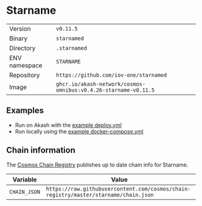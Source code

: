 # Starname

| | |
|---|---|
|Version|`v0.11.5`|
|Binary|`starnamed`|
|Directory|`.starnamed`|
|ENV namespace|`STARNAME`|
|Repository|`https://github.com/iov-one/starnamed`|
|Image|`ghcr.io/akash-network/cosmos-omnibus:v0.4.26-starname-v0.11.5`|

## Examples

- Run on Akash with the [example deploy.yml](./deploy.yml)
- Run locally using the [example docker-compose.yml](./docker-compose.yml)

## Chain information

The [Cosmos Chain Registry](https://github.com/cosmos/chain-registry) publishes up to date chain info for Starname.

|Variable|Value|
|---|---|
|`CHAIN_JSON`|`https://raw.githubusercontent.com/cosmos/chain-registry/master/starname/chain.json`|

